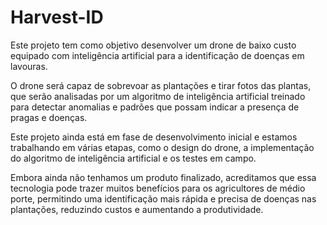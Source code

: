 # Harvest-ID
Este projeto tem como objetivo desenvolver um drone de baixo custo equipado com inteligência artificial para a identificação de doenças em lavouras.

O drone será capaz de sobrevoar as plantações e tirar fotos das plantas, que serão analisadas por um algoritmo de inteligência artificial treinado para detectar anomalias e padrões que possam indicar a presença de pragas e doenças.

Este projeto ainda está em fase de desenvolvimento inicial e estamos trabalhando em várias etapas, como o design do drone, a implementação do algoritmo de inteligência artificial e os testes em campo.

Embora ainda não tenhamos um produto finalizado, acreditamos que essa tecnologia pode trazer muitos benefícios para os agricultores de médio porte, permitindo uma identificação mais rápida e precisa de doenças nas plantações, reduzindo custos e aumentando a produtividade.
